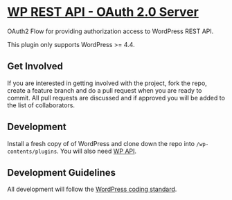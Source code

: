 # [WP REST API - OAuth 2.0 Server](http://rest.wp-oauth.com/)

OAuth2 Flow for providing authorization access to WordPress REST API.

This plugin only supports WordPress >= 4.4.

## Get Involved

If you are interested in getting involved with the project, fork the repo, create a feature branch
and do a pull request when you are ready to commit. All pull requests are discussed and if approved
you will be added to the list of collaborators.

## Development

Install a fresh copy of of WordPress and clone down the repo into `/wp-contents/plugins`. You will
also need [WP API](https://github.com/WP-API/WP-API/).

## Development Guidelines

All development will follow the [WordPress coding standard](https://codex.wordpress.org/WordPress_Coding_Standards).